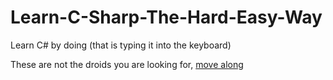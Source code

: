 # Learn-C-Sharp-The-Hard-Easy-Way

Learn C# by doing (that is typing it into the keyboard)

These are not the droids you are looking for, [move along](./outline.md)
